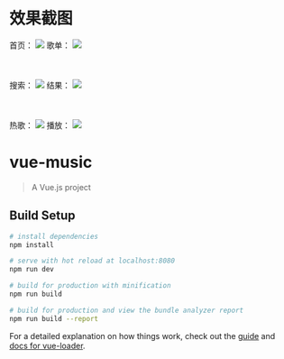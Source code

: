 # 效果截图
首页：
![](https://github.com/FXUkkk/vue-music/blob/master/screenshot/index.png)
歌单：
![](https://github.com/FXUkkk/vue-music/blob/master/screenshot/rec.png) <br><br><br><br>
搜索：
![](https://github.com/FXUkkk/vue-music/blob/master/screenshot/search.png)
结果：
![](https://github.com/FXUkkk/vue-music/blob/master/screenshot/searched.png) <br><br><br><br>
热歌：
![](https://github.com/FXUkkk/vue-music/blob/master/screenshot/hotsong.png)
播放：
![](https://github.com/FXUkkk/vue-music/blob/master/screenshot/play.png)

# vue-music

> A Vue.js project

## Build Setup

``` bash
# install dependencies
npm install

# serve with hot reload at localhost:8080
npm run dev

# build for production with minification
npm run build

# build for production and view the bundle analyzer report
npm run build --report
```

For a detailed explanation on how things work, check out the [guide](http://vuejs-templates.github.io/webpack/) and [docs for vue-loader](http://vuejs.github.io/vue-loader).
